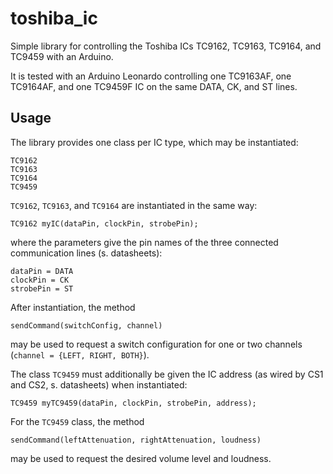 # toshiba_ic
Simple library for controlling the Toshiba ICs TC9162, TC9163, TC9164, and TC9459 with an Arduino.  

It is tested with an Arduino Leonardo controlling one TC9163AF, one TC9164AF, and one TC9459F IC on the same DATA, CK, and ST lines.

## Usage
The library provides one class per IC type, which may be instantiated:  

    TC9162  
    TC9163  
    TC9164  
    TC9459  

`TC9162`, `TC9163`, and `TC9164` are instantiated in the same way:  

    TC9162 myIC(dataPin, clockPin, strobePin);  
where the parameters give the pin names of the three connected communication lines (s. datasheets):  

    dataPin = DATA  
    clockPin = CK  
    strobePin = ST  
After instantiation, the method  

    sendCommand(switchConfig, channel)  
may be used to request a switch configuration for one or two channels (`channel = {LEFT, RIGHT, BOTH}`).  

The class `TC9459` must additionally be given the IC address (as wired by CS1 and CS2, s. datasheets) when instantiated:  

    TC9459 myTC9459(dataPin, clockPin, strobePin, address);  
For the `TC9459` class, the method  

    sendCommand(leftAttenuation, rightAttenuation, loudness)  
may be used to request the desired volume level and loudness.
